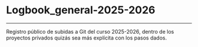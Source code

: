 # Logbook_general-2025-2026
---
Registro público de subidas a Git del curso 2025-2026, dentro de los proyectos privados quizás sea más explícita con los pasos dados.


